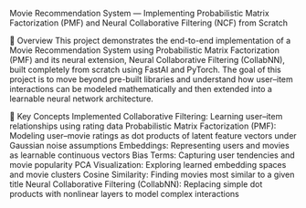 Movie Recommendation System — Implementing Probabilistic Matrix Factorization (PMF) and Neural Collaborative Filtering (NCF) from Scratch

📖 Overview
This project demonstrates the end-to-end implementation of a Movie Recommendation System using Probabilistic Matrix Factorization (PMF) and its neural extension, Neural Collaborative Filtering (CollabNN), built completely from scratch using FastAI and PyTorch.
The goal of this project is to move beyond pre-built libraries and understand how user–item interactions can be modeled mathematically and then extended into a learnable neural network architecture.

🚀 Key Concepts Implemented
Collaborative Filtering: Learning user–item relationships using rating data
Probabilistic Matrix Factorization (PMF): Modeling user–movie ratings as dot products of latent feature vectors under Gaussian noise assumptions
Embeddings: Representing users and movies as learnable continuous vectors
Bias Terms: Capturing user tendencies and movie popularity
PCA Visualization: Exploring learned embedding spaces and movie clusters
Cosine Similarity: Finding movies most similar to a given title
Neural Collaborative Filtering (CollabNN): Replacing simple dot products with nonlinear layers to model complex interactions
